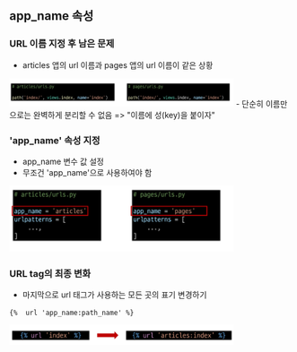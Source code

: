 ## app_name 속성
### URL 이름 지정 후 남은 문제
- articles 앱의 url 이름과 pages 앱의 url 이름이 같은 상황
<img src="images/image_15.png" width="400" heigth="300">
- 단순히 이름만으로는 완벽하게 분리할 수 없음
=> "이름에 성(key)을 붙이자"

### 'app_name' 속성 지정
- app_name 변수 값 설정
- 무조건 'app_name'으로 사용하여야 함
<img src="images/image_16.png" width="400" heigth="300">

### URL tag의 최종 변화
- 마지막으로 url 태그가 사용하는 모든 곳의 표기 변경하기
~~~
{%  url 'app_name:path_name' %}
~~~
<img src="images/image_17.png" width="400" heigth="300">
